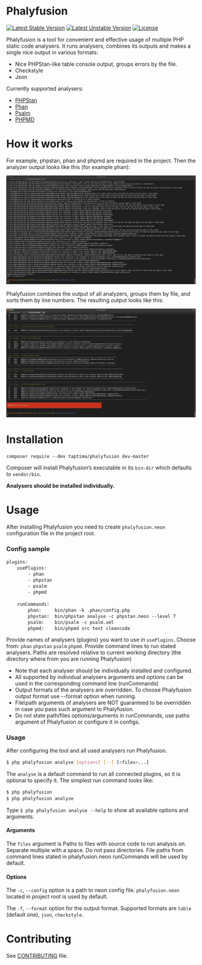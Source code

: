 # Phalyfusion
[![Latest Stable Version](https://poser.pugx.org/taptima/phalyfusion/v)](//packagist.org/packages/taptima/phalyfusion)
[![Latest Unstable Version](https://poser.pugx.org/taptima/phalyfusion/v/unstable)](//packagist.org/packages/taptima/phalyfusion)
[![License](https://poser.pugx.org/taptima/phalyfusion/license)](//packagist.org/packages/taptima/phalyfusion)

Phalyfusion is a tool for convenient and effective usage of multiple PHP static code analysers.
It runs analysers, combines its outputs and makes a single nice output in various formats:
  - Nice PHPStan-like table console output, groups errors by the file.
  - Checkstyle
  - Json


Currently supported analysers:
  - [PHPStan](https://phpstan.org/)
  - [Phan](https://github.com/phan/phan)
  - [Psalm](https://psalm.dev/)
  - [PHPMD](https://phpmd.org/)

# How it works
For example, phpstan, phan and phpmd are required in the project.
Then the analyzer output looks like this (for example phan):

![Phan output](/docs/images/phan_output.png)

Phalyfusion combines the output of all analyzers, groups them by file, and sorts them by line numbers.
The resulting output looks like this:

![Phalyfusion output](/docs/images/phalyfusion_out_1.png)

# Installation
```shell script
composer require --dev taptima/phalyfusion dev-master
```
Composer will install Phalyfusion’s executable in its ```bin-dir``` which defaults to ```vendor/bin```.

**Analysers should be installed individually.**

# Usage
After installing Phalyfusion you need to create `phalyfusion.neon` configuration file in the project root.

### Config sample
```neon
plugins:
    usePlugins:
        - phan
        - phpstan
        - psalm
        - phpmd

    runCommands:
        phan:     bin/phan -k .phan/config.php
        phpstan:  bin/phpstan analyse -c phpstan.neon --level 7
        psalm:    bin/psalm -c psalm.xml
        phpmd:    bin/phpmd src text cleancode
```
Provide names of analysers (plugins) you want to use in `usePlugins`. Choose from: `phan` `phpstan` `psalm` `phpmd`.
Provide command lines to run stated analysers. Paths are resolved relative to current working directory (the directory where from you are running Phalyfusion)

- Note that each analyser should be individually installed and configured.
- All supported by individual analysers arguments and options can be used in the corresponding command line (runCommands)
- Output formats of the analysers are overridden. To choose Phalyfusion output format use --format option when running.
- File\path arguments of analysers are NOT guaranteed to be overridden in case you pass such argument to Phalyfusion.
- Do not state path/files options/arguments in runCommands, use paths argument of Phalyfusion or configure it in configs.

### Usage
After configuring the tool and all used analysers run Phalyfusion. 
```bash
$ php phalyfusion analyse [options] [--] [<files>...]
```
The `analyse` is a default command to run all connected plugins, so it is optional to specify it. The simplest run command looks like:
```bash
$ php phalyfusion
$ php phalyfusion analyse
```

Type `$ php phalyfusion analyse --help` to show all available options and arguments.

#### Arguments
The `files` argument is Paths to files with source code to run analysis on. Separate multiple with a space. Do not pass directories. File paths from command lines stated in phalyfusion.neon runCommands will be used by default.

#### Options
The `-c`, `--config` option is a path to neon config file. `phalyfusion.neon` located in project root is used by default.

The `-f`, `--format` option for the output format. Supported formats are `table` (default one), `json`, `checkstyle`.

# Contributing
See [CONTRIBUTING](CONTRIBUTING.md) file.
